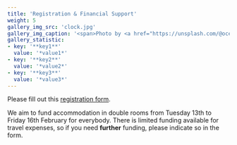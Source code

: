 ```yaml
---
title: 'Registration & Financial Support'
weight: 5
gallery_img_src: 'clock.jpg'
gallery_img_caption: '<span>Photo by <a href="https://unsplash.com/@oceanng?utm_source=unsplash&amp;utm_medium=referral&amp;utm_content=creditCopyText">Ocean Ng</a> on <a href="https://unsplash.com/s/photos/clock?utm_source=unsplash&amp;utm_medium=referral&amp;utm_content=creditCopyText">Unsplash</a></span>'
gallery_statistic:
- key: '**key1**'
  value: '*value1*'
- key: '**key2**'
  value: '*value2*'
- key: '**key3**'
  value: '*value3*'
---
```


Please fill out this [registration form](https://docs.google.com/forms/d/e/1FAIpQLScKeIN0tCSxRKsLiY_9DHVg1ApZc6gSHPRlDFCN9OVzFpGL9Q/viewform?usp=sf_link).

We aim to fund accommodation in double rooms from Tuesday 13th to Friday 16th February for everybody.
There is limited funding available for travel expenses, so if you need **further** funding, please indicate so in the form.